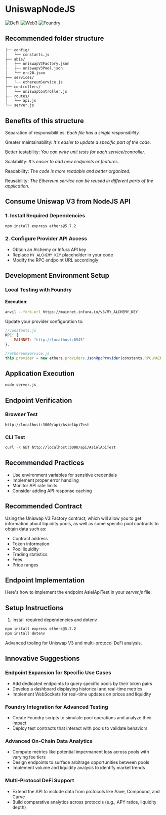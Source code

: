 # UniswapNodeJS

![DeFi](https://img.shields.io/badge/DeFi-Analytics-blue)
![Web3](https://img.shields.io/badge/Web3-Integration-green)
![Foundry](https://img.shields.io/badge/Foundry-Testing-orange)

## Recommended folder structure
```bash
├── config/
│   └── constants.js 
├── abis/
│   ├── uniswapV3Factory.json
│   ├── uniswapV3Pool.json
│   └── erc20.json
├── services/
│   └── ethereumService.js
├── controllers/
│   └── uniswapController.js
├── routes/
│   └── api.js
└── server.js
```
## Benefits of this structure

Separation of responsibilities: *Each file has a single responsibility.*

Greater maintainability: *It's easier to update a specific part of the code.*

Better testability: *You can write unit tests for each service/controller.*

Scalability: *It's easier to add new endpoints or features.*

Readability: *The code is more readable and better organized.*

Reusability: *The Ethereum service can be reused in different parts of the application.*

## Consume Uniswap V3 from NodeJS API

### 1. Install Required Dependencies 
```bash
npm install express ethers@5.7.2

```

### 2. Configure Provider API Access
- Obtain an Alchemy or Infura API key
- Replace `MY_ALCHEMY_KEY` placeholder in your code
- Modify the RPC endpoint URL accordingly

## Development Environment Setup

### Local Testing with Foundry

#### Execution:
```bash
anvil --fork-url https://mainnet.infura.io/v3/MY_ALCHEMY_KEY
```
Update your provider configuration to:
```javascript
//constants.js 
RPC: {
    MAINNET: "http://localhost:8545"
},

//ethereumService.js
this.provider = new ethers.providers.JsonRpcProvider(constants.RPC.MAINNET);
```

## Application Execution
```bash
node server.js
```

## Endpoint Verification

### Browser Test
```
http://localhost:3000/api/AsielApiTest
```

### CLI Test
```bash
curl -X GET http://localhost:3000/api/AsielApiTest
```

## Recommended Practices
- Use environment variables for sensitive credentials
- Implement proper error handling
- Monitor API rate limits
- Consider adding API response caching

## Recommended Contract
Using the Uniswap V3 Factory contract, which will allow you to get information about liquidity pools, as well as some specific pool contracts to obtain data such as:

- Contract address  
- Token information  
- Pool liquidity  
- Trading statistics  
- Fees  
- Price ranges  

## Endpoint Implementation  
Here's how to implement the endpoint AsielApiTest in your *server.js* file:

## Setup Instructions  

1. Install required dependencies and dotenv
```bash
npm install express ethers@5.7.2
npm install dotenv
```
Advanced tooling for Uniswap V3 and multi-protocol DeFi analysis.

## Innovative Suggestions

### Endpoint Expansion for Specific Use Cases
- Add dedicated endpoints to query specific pools by their token pairs
- Develop a dashboard displaying historical and real-time metrics
- Implement WebSockets for real-time updates on prices and liquidity

### Foundry Integration for Advanced Testing
- Create Foundry scripts to simulate pool operations and analyze their impact
- Deploy test contracts that interact with pools to validate behaviors

### Advanced On-Chain Data Analytics
- Compute metrics like potential impermanent loss across pools with varying fee tiers
- Design endpoints to surface arbitrage opportunities between pools
- Implement volume and liquidity analysis to identify market trends

### Multi-Protocol DeFi Support
- Extend the API to include data from protocols like Aave, Compound, and Curve
- Build comparative analytics across protocols (e.g., APY ratios, liquidity depth)
